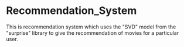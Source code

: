 # Recommendation_System

This is recommendation system which uses the "SVD" model from the "surprise" library to give the recommendation of movies for a particular user.

